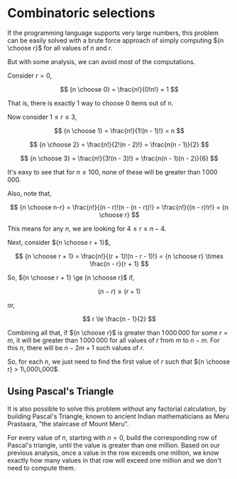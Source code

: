 # Combinatoric selections
If the programming language supports very large numbers, this problem can be easily solved with a brute force approach of simply computing ${n \choose r}$ for all values of $n$ and $r$.

But with some analysis, we can avoid most of the computations.

Consider $r = 0$,

$$
{n \choose 0} = \frac{n!}{0!n!} = 1
$$

That is, there is exactly 1 way to choose 0 items out of n.

Now consider $1 \le r \le 3$,

$$
{n \choose 1} = \frac{n!}{1!(n - 1)!} = n
$$

$$
{n \choose 2} = \frac{n!}{2!(n - 2)!} = \frac{n(n - 1)}{2}
$$

$$
{n \choose 3} = \frac{n!}{3!(n - 3)!} = \frac{n(n - 1)(n - 2)}{6}
$$

It's easy to see that for $n \le 100$, none of these will be greater than $1\,000\,000$.

Also, note that,

$$
{n \choose n-r} = \frac{n!}{(n - r)!(n - (n - r))!} = \frac{n!}{(n - r)!r!} = {n \choose r}
$$

This means for any $n$, we are looking for $4 \le r \le n - 4$.

Next, consider ${n \choose r + 1}$,

$$
{n \choose r + 1} = \frac{n!}{(r + 1)!(n - r - 1)!} = {n \choose r} \times \frac{n - r}{r + 1}
$$


So, ${n \choose r + 1} \ge {n \choose r}$ if,

$$
(n - r) \ge (r + 1)
$$

or,

$$
r \le \frac{n - 1}{2}
$$

Combining all that, if ${n \choose r}$ is greater than $1\,000\,000$ for some $r = m$, it will be greater than $1\,000\,000$ for all values of $r$ from $m$ to $n - m$. For this $n$, there will be $n - 2m + 1$ such values of $r$.

So, for each $n$, we just need to find the first value of $r$ such that ${n \choose r} > 1\,000\,000$.

## Using Pascal's Triangle
It is also possible to solve this problem without any factorial calculation, by building Pascal's Triangle, known to ancient Indian mathematicians as Meru Prastaara, "the staircase of Mount Meru".

For every value of $n$, starting with $n = 0$, build the corresponding row of Pascal's triangle, until the value is greater than one million. Based on our previous analysis, once a value in the row exceeds one million, we know exactly how many values in that row will exceed one million and we don't need to compute them.
